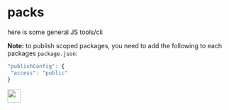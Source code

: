 # packs

here is some general JS tools/cli

**Note:** to publish scoped packages, you need to add the following to each packages `package.json`:
 ```js
"publishConfig": {
  "access": "public"
}
```

<a href="https://github.com/voodeng"><img src='http://ww4.sinaimg.cn/large/87c01ec7gy1fo3p0pnsraj207n0130sj.jpg' height='30' align='left' /></a>